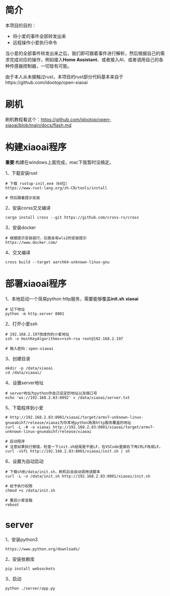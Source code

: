 # 简介

本项目的目的：
- 将小爱的事件全部转发出来
- 远程操作小爱执行命令

当小爱的全部事件转发出来之后，我们即可跟着事件进行解析，然后根据自己的需求完成对应的操作，例如接入**Home Assistant**、或者接入AI、或者调用自己的各种传感器控制器，一切皆有可能。

由于本人从未接触过rust，本项目的rust部分代码基本来自于https://github.com/idootop/open-xiaoai

# 刷机
刷机教程看这个：https://github.com/idootop/open-xiaoai/blob/main/docs/flash.md

# 构建xiaoai程序

**重要**:构建在windows上面完成，mac下我暂时没搞定。

1、下载安装rust
```
# 下载 rustup-init.exe（64位）
https://www.rust-lang.org/zh-CN/tools/install

# 然后跟着提示安装
```

2、安装corss交叉编译
```
cargo install cross --git https://github.com/cross-rs/cross
```

3、安装docker
```
# 根据提示安装就行，后面会有wls2的安装提示
https://www.docker.com/
```

4、交叉编译
```
cross build --target aarch64-unknown-linux-gnu
```

# 部署xiaoai程序

1、本地启动一个简易python http服务，需要能够覆盖**init.sh** **xiaoai**
```
# 记下地址
python -m http.server 8001
```

2、打开小爱ssh
```
# 192.168.2.197改成你的小爱地址
ssh -o HostKeyAlgorithms=+ssh-rsa root@192.168.2.197

# 输入密码：open-xiaoai
```

3、创建目录
```
mkdir -p /data/xiaoai
cd /data/xiaoai/
```

4、设置server地址
```
# server地址为python你自己设定的地址以及端口号
echo 'ws://192.168.2.83:8092' > /data/xiaoai/server.txt
```

5、下载程序到小爱
```
# http://192.168.2.83:8001/xiaoai/target/armv7-unknown-linux-gnueabihf/release/xiaoai为你本地python简易http服务覆盖的地址
curl -L -# -o xiaoai http://192.168.2.83:8001/xiaoai/target/armv7-unknown-linux-gnueabihf/release/xiaoai

# 启动程序
# 注意如果执行报错，检查一下init.sh结尾是不是LF，在VSCode里面右下角CRLF改成LF。
curl -sSfL http://192.168.2.83:8001/xiaoai/init.sh | sh
```

6、设置为自动启动
```
# 下载sh到/data/init.sh，刷机后会自动调用该脚本
curl -L -o /data/init.sh http://192.168.2.83:8001/xiaoai/init.sh

# 给予执行权限
chmod +x /data/init.sh

# 重启小爱音箱
reboot
```

# server

1、安装python3
```
https://www.python.org/downloads/
```

2、安装依赖库
```
pip install websockets
```

3、启动
```
python ./server/app.py
```
